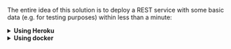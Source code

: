 The entire idea of this solution is to deploy a REST service with some basic data (e.g. for testing purposes) within less than a minute:

<details>
<summary><strong>Using Heroku</strong></summary>
Assuming that you have cloned the repository, follow these steps to deploy your basic REST service:

- Make sure you have a Heroku account
- Create a new heroku app
- Give it a name, e.g `my-rest-service`
- Create the app (`Create app`)
- Under your newly created app, `Deploy`, choose `Deployment method` and select `GitHub`
- Enter the name of your GitHub repository and then click `Connect`
- That's it, deploy your service by
  - `Enable Automatic Deploys` or
  - manually using `Deploy Branch`
- Access one of your data-sources by hitting e.g `https://my-rest-service.herokuapp.com/sales-data`

</details>


<details>
<summary><strong>Using docker</strong></summary>
(TBD)
</details>




